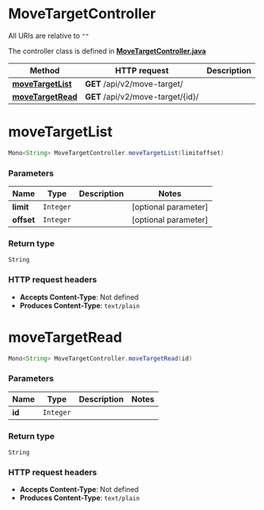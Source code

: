 # MoveTargetController

All URIs are relative to `""`

The controller class is defined in **[MoveTargetController.java](../../src/main/java/org/openapitools/controller/MoveTargetController.java)**

Method | HTTP request | Description
------------- | ------------- | -------------
[**moveTargetList**](#moveTargetList) | **GET** /api/v2/move-target/ | 
[**moveTargetRead**](#moveTargetRead) | **GET** /api/v2/move-target/{id}/ | 

<a name="moveTargetList"></a>
# **moveTargetList**
```java
Mono<String> MoveTargetController.moveTargetList(limitoffset)
```



### Parameters
Name | Type | Description  | Notes
------------- | ------------- | ------------- | -------------
**limit** | `Integer` |  | [optional parameter]
**offset** | `Integer` |  | [optional parameter]

### Return type
`String`


### HTTP request headers
 - **Accepts Content-Type**: Not defined
 - **Produces Content-Type**: `text/plain`

<a name="moveTargetRead"></a>
# **moveTargetRead**
```java
Mono<String> MoveTargetController.moveTargetRead(id)
```



### Parameters
Name | Type | Description  | Notes
------------- | ------------- | ------------- | -------------
**id** | `Integer` |  |

### Return type
`String`


### HTTP request headers
 - **Accepts Content-Type**: Not defined
 - **Produces Content-Type**: `text/plain`

